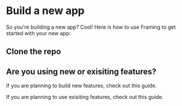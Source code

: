 # Build a new app 

So you're building a new app? Cool! Here is how to use Framing to get started with your new app: 

## Clone the repo 


## Are you using new or exisiting features? 

If you are planning to build new features, check out this guide. 

If you are planning to use exisiting features, check out this guide. 
